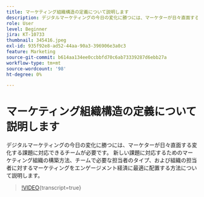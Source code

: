 ```yaml
---
title: マーケティング組織構造の定義について説明します
description: デジタルマーケティングの今日の変化に勝つには、マーケターが日々直面する変化する課題に対応できるチームが必要です。
role: User
level: Beginner
jira: KT-10733
thumbnail: 345416.jpeg
exl-id: 935f92e8-ad52-44aa-90a3-396906e3a0c3
feature: Marketing
source-git-commit: b614aa134ee0ccbbfd70c6ab73339287d6ebb27a
workflow-type: tm+mt
source-wordcount: '98'
ht-degree: 0%

---
```


# マーケティング組織構造の定義について説明します

デジタルマーケティングの今日の変化に勝つには、マーケターが日々直面する変化する課題に対応できるチームが必要です。 新しい課題に対応するためのマーケティング組織の構築方法、チームで必要な担当者のタイプ、および組織の担当者に対するマーケティングをエンゲージメント経済に最適に配置する方法について説明します。

>[!VIDEO](https://video.tv.adobe.com/v/345416/?quality=12&learn=on){transcript=true}
